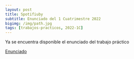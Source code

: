 ```yaml
---
layout: post
title: Spotifiuby
subtitle: Enunciado del 1 Cuatrimestre 2022
bigimg: /img/path.jpg
tags: [trabajos-practicos, 2022-1C]
---
```

Ya se encuentra disponible el enunciado del trabajo práctico

[Enunciado](https://taller-de-programacion-2.github.io/works/statement/2022/1/enunciado/)
